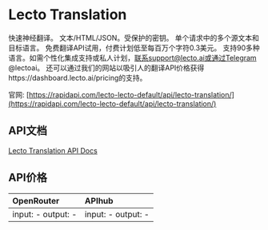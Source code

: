 # Lecto Translation

快速神经翻译。 文本/HTML/JSON。受保护的密钥。 单个请求中的多个源文本和目标语言。 免费翻译API试用，付费计划低至每百万个字符0.3美元。 支持90多种语言。如需个性化集成支持或私人计划，联系support@lecto.ai或通过Telegram @lectoai。 还可以通过我们的网站以吸引人的翻译API价格获得https://dashboard.lecto.ai/pricing的支持。 

官网: [https://rapidapi.com/lecto-lecto-default/api/lecto-translation/](https://rapidapi.com/lecto-lecto-default/api/lecto-translation/)

## API文档

[Lecto Translation API Docs](../apis/zh/Lecto_Translation.md)

## API价格

| OpenRouter | APIhub |
|:---|:---|
| input: - output: - | input: - output: - |
